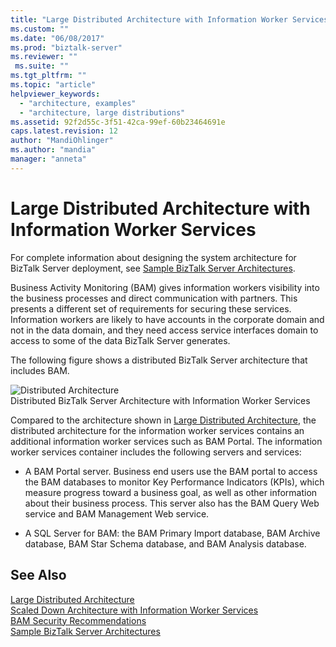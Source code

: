 ```yaml
---
title: "Large Distributed Architecture with Information Worker Services | Microsoft Docs"
ms.custom: ""
ms.date: "06/08/2017"
ms.prod: "biztalk-server"
ms.reviewer: ""
 ms.suite: ""
ms.tgt_pltfrm: ""
ms.topic: "article"
helpviewer_keywords: 
  - "architecture, examples"
  - "architecture, large distributions"
ms.assetid: 92f2d55c-3f51-42ca-99ef-60b23464691e
caps.latest.revision: 12
author: "MandiOhlinger"
ms.author: "mandia"
manager: "anneta"
---
```

# Large Distributed Architecture with Information Worker Services
For complete information about designing the system architecture for BizTalk Server deployment, see [Sample BizTalk Server Architectures](../core/sample-biztalk-server-architectures.md).  
  
 Business Activity Monitoring (BAM) gives information workers visibility into the business processes and direct communication with partners. This presents a different set of requirements for securing these services. Information workers are likely to have accounts in the corporate domain and not in the data domain, and they need access service interfaces domain to access to some of the data BizTalk Server generates.  
  
 The following figure shows a distributed BizTalk Server architecture that includes BAM.  
  
 ![Distributed Architecture](../core/media/5aa6ab88-45ee-4b75-8e51-0ba0dd3fb4d2.gif "5aa6ab88-45ee-4b75-8e51-0ba0dd3fb4d2")  
Distributed BizTalk Server Architecture with Information Worker Services  
  
 Compared to the architecture shown in [Large Distributed Architecture](../core/large-distributed-architecture.md), the distributed architecture for the information worker services contains an additional information worker services such as BAM Portal. The information worker services container includes the following servers and services:  
  
-   A BAM Portal server. Business end users use the BAM portal to access the BAM databases to monitor Key Performance Indicators (KPIs), which measure progress toward a business goal, as well as other information about their business process. This server also has the BAM Query Web service and BAM Management Web service.  
  
-   A SQL Server for BAM: the BAM Primary Import database, BAM Archive database, BAM Star Schema database, and BAM Analysis database.  
  
## See Also  
 [Large Distributed Architecture](../core/large-distributed-architecture.md)   
 [Scaled Down Architecture with Information Worker Services](../core/scaled-down-architecture-with-information-worker-services.md)   
 [BAM Security Recommendations](../core/bam-security-recommendations.md)   
 [Sample BizTalk Server Architectures](../core/sample-biztalk-server-architectures.md)